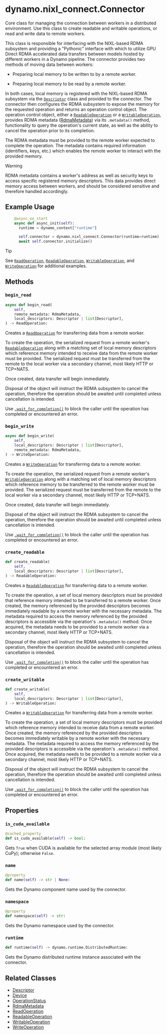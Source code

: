 <!--
SPDX-FileCopyrightText: Copyright (c) 2025 NVIDIA CORPORATION & AFFILIATES. All rights reserved.
SPDX-License-Identifier: Apache-2.0

Licensed under the Apache License, Version 2.0 (the "License");
you may not use this file except in compliance with the License.
You may obtain a copy of the License at

http://www.apache.org/licenses/LICENSE-2.0

Unless required by applicable law or agreed to in writing, software
distributed under the License is distributed on an "AS IS" BASIS,
WITHOUT WARRANTIES OR CONDITIONS OF ANY KIND, either express or implied.
See the License for the specific language governing permissions and
limitations under the License.
-->

# dynamo.nixl_connect.Connector

Core class for managing the connection between workers in a distributed environment.
Use this class to create readable and writable operations, or read and write data to remote workers.

This class is responsible for interfacing with the NIXL-based RDMA subsystem and providing a "Pythonic" interface
with which to utilize GPU Direct RDMA accelerated data transfers between models hosted by different workers in a Dynamo pipeline.
The connector provides two methods of moving data between workers:

  - Preparing local memory to be written to by a remote worker.

  - Preparing local memory to be read by a remote worker.

In both cases, local memory is registered with the NIXL-based RDMA subsystem via the [`Descriptor`](descriptor.md) class and provided to the connector.
The connector then configures the RDMA subsystem to expose the memory for the requested operation and returns an operation control object.
The operation control object, either a [`ReadableOperation`](readable_operation.md) or a [`WritableOperation`](writable_operation.md),
provides RDMA metadata ([RdmaMetadata](rdma_metadata.md)) via its `.metadata()` method, functionality to query the operation's current state, as well as the ability to cancel the operation prior to its completion.

The RDMA metadata must be provided to the remote worker expected to complete the operation.
The metadata contains required information (identifiers, keys, etc.) which enables the remote worker to interact with the provided memory.

> [!Warning]
> RDMA metadata contains a worker's address as well as security keys to access specific registered memory descriptors.
> This data provides direct memory access between workers, and should be considered sensitive and therefore handled accordingly.


## Example Usage

```python
    @async_on_start
    async def async_init(self):
      runtime = dynamo_context["runtime"]

      self.connector = dynamo.nixl_connect.Connector(runtime=runtime)
      await self.connector.initialize()
```

> [!Tip]
> See [`ReadOperation`](read_operation.md#example-usage), [`ReadableOperation`](readable_operation.md#example-usage),
> [`WritableOperation`](writable_operation.md#example-usage), and [`WriteOperation`](write_operation.md#example-usage)
> for additional examples.


## Methods

### `begin_read`

```python
async def begin_read(
    self,
    remote_metadata: RdmaMetadata,
    local_descriptors: Descriptor | list[Descriptor],
) -> ReadOperation:
```

Creates a [`ReadOperation`](read_operation.md) for transferring data from a remote worker.

To create the operation, the serialized request from a remote worker's [`ReadableOperation`](readable_operation.md)
along with a matching set of local memory descriptors which reference memory intended to receive data from the remote worker
must be provided.
The serialized request must be transferred from the remote to the local worker via a secondary channel, most likely HTTP or TCP+NATS.

Once created, data transfer will begin immediately.

Disposal of the object will instruct the RDMA subsystem to cancel the operation,
therefore the operation should be awaited until completed unless cancellation is intended.

Use [`.wait_for_completion()`](read_operation.md#wait_for_completion) to block the caller until the operation has completed or encountered an error.

### `begin_write`

```python
async def begin_write(
    self,
    local_descriptors: Descriptor | list[Descriptor],
    remote_metadata: RdmaMetadata,
) -> WriteOperation:
```

Creates a [`WriteOperation`](write_operation.md) for transferring data to a remote worker.

To create the operation, the serialized request from a remote worker's [`WritableOperation`](writable_operation.md)
along with a matching set of local memory descriptors which reference memory to be transferred to the remote worker
must be provided.
The serialized request must be transferred from the remote to the local worker via a secondary channel, most likely HTTP or TCP+NATS.

Once created, data transfer will begin immediately.

Disposal of the object will instruct the RDMA subsystem to cancel the operation,
therefore the operation should be awaited until completed unless cancellation is intended.

Use [`.wait_for_completion()`](write_operation.md#wait_for_completion) to block the caller until the operation has completed or encountered an error.

### `create_readable`

```python
def create_readable(
    self,
    local_descriptors: Descriptor | list[Descriptor],
) -> ReadableOperation:
```

Creates a [`ReadableOperation`](readable_operation.md) for transferring data to a remote worker.

To create the operation, a set of local memory descriptors must be provided that reference memory intended to be transferred to a remote worker.
Once created, the memory referenced by the provided descriptors becomes immediately readable by a remote worker with the necessary metadata.
The metadata required to access the memory referenced by the provided descriptors is accessible via the operation's `.metadata()` method.
Once acquired, the metadata needs to be provided to a remote worker via a secondary channel, most likely HTTP or TCP+NATS.

Disposal of the object will instruct the RDMA subsystem to cancel the operation,
therefore the operation should be awaited until completed unless cancellation is intended.

Use [`.wait_for_completion()`](readable_operation.md#wait_for_completion) to block the caller until the operation has completed or encountered an error.

### `create_writable`

```python
def create_writable(
    self,
    local_descriptors: Descriptor | list[Descriptor],
) -> WritableOperation:
```

Creates a [`WritableOperation`](writable_operation.md) for transferring data from a remote worker.

To create the operation, a set of local memory descriptors must be provided which reference memory intended to receive data from a remote worker.
Once created, the memory referenced by the provided descriptors becomes immediately writable by a remote worker with the necessary metadata.
The metadata required to access the memory referenced by the provided descriptors is accessible via the operation's `.metadata()` method.
Once acquired, the metadata needs to be provided to a remote worker via a secondary channel, most likely HTTP or TCP+NATS.

Disposal of the object will instruct the RDMA subsystem to cancel the operation,
therefore the operation should be awaited until completed unless cancellation is intended.

Use [`.wait_for_completion()`](writable_operation.md#wait_for_completion) to block the caller until the operation has completed or encountered an error.


## Properties

### `is_cuda_available`

```python
@cached_property
def is_cuda_available(self) -> bool:
```

Gets `True` when CUDA is available for the selected array module (most likely CuPy); otherwise `False`.

### `name`

```python
@property
def name(self) -> str | None:
```

Gets the Dynamo component name used by the connector.

### `namespace`

```python
@property
def namespace(self) -> str:
```

Gets the Dynamo namespace used by the connector.

### `runtime`

```python
def runtime(self) -> dynamo.runtime.DistributedRuntime:
```

Gets the Dynamo distributed runtime instance associated with the connector.

## Related Classes

  - [Descriptor](descriptor.md)
  - [Device](device.md)
  - [OperationStatus](operation_status.md)
  - [RdmaMetadata](rdma_metadata.md)
  - [ReadOperation](read_operation.md)
  - [ReadableOperation](readable_operation.md)
  - [WritableOperation](writable_operation.md)
  - [WriteOperation](write_operation.md)
